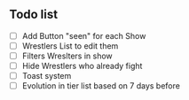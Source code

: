 ## Todo list
- [ ] Add Button "seen" for each Show
- [ ] Wrestlers List to edit them
- [ ] Filters Wreslters in show
- [ ] Hide Wrestlers who already fight 
- [ ] Toast system
- [ ] Evolution in tier list based on 7 days before